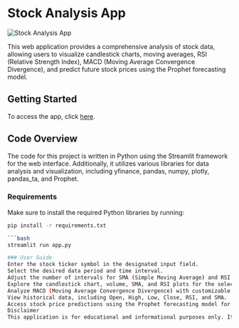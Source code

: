 # Stock Analysis App

![Stock Analysis App](https://abhishekpandit98-stock-analysis-app-hnre6x.streamlit.app/)

This web application provides a comprehensive analysis of stock data, allowing users to visualize candlestick charts, moving averages, RSI (Relative Strength Index), MACD (Moving Average Convergence Divergence), and predict future stock prices using the Prophet forecasting model.

## Getting Started
To access the app, click [here](https://abhishekpandit98-stock-analysis-app-hnre6x.streamlit.app/).

## Code Overview
The code for this project is written in Python using the Streamlit framework for the web interface. Additionally, it utilizes various libraries for data analysis and visualization, including yfinance, pandas, numpy, plotly, pandas_ta, and Prophet.

### Requirements
Make sure to install the required Python libraries by running:

```bash
pip install -r requirements.txt

```bash
streamlit run app.py

### User Guide
Enter the stock ticker symbol in the designated input field.
Select the desired data period and time interval.
Adjust the number of intervals for SMA (Simple Moving Average) and RSI (Relative Strength Index).
Explore the candlestick chart, volume, SMA, and RSI plots for the selected stock.
Analyze MACD (Moving Average Convergence Divergence) with customizable parameters.
View historical data, including Open, High, Low, Close, RSI, and SMA.
Access stock price predictions using the Prophet forecasting model for an extended historical period.
Disclaimer
This application is for educational and informational purposes only. It does not constitute financial advice, and users should conduct thorough research or consult with financial professionals before making investment decisions.
